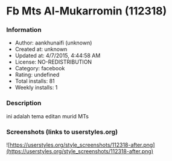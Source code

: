 # Fb Mts Al-Mukarromin (112318)

### Information
- Author: aankhunaifi (unknown)
- Created at: unknown
- Updated at: 4/7/2015, 4:44:58 AM
- License: NO-REDISTRIBUTION
- Category: facebook
- Rating: undefined
- Total installs: 81
- Weekly installs: 1


### Description
ini adalah tema editan murid MTs


### Screenshots (links to userstyles.org)
![https://userstyles.org/style_screenshots/112318-after.png](https://userstyles.org/style_screenshots/112318-after.png)


